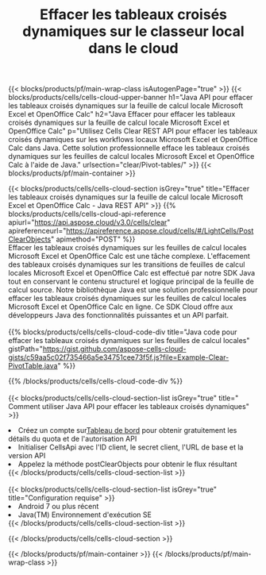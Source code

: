 ﻿---
title:  Effacer les tableaux croisés dynamiques sur le classeur local dans le cloud
description: API Cloud et SDK pour effacer les tableaux croisés dynamiques sur Microsoft Excel et OpenOffice Calc. Effacez les tableaux croisés dynamiques sur les feuilles de calcul locales par le Cells Cloud API. Le SDK prend en charge les types de langages de développement. Ils incluent Android, C#, Go, Java, NodeJS, Perl, PHP, Python, Ruby et Swift.
url: /fr/java/clear/pivot-tables/
---
{{< blocks/products/pf/main-wrap-class isAutogenPage="true" >}}
{{< blocks/products/cells/cells-cloud-upper-banner h1="Java API pour effacer les tableaux croisés dynamiques sur la feuille de calcul locale Microsoft Excel et OpenOffice Calc" h2="Java Effacer pour effacer les tableaux croisés dynamiques sur la feuille de calcul locale Microsoft Excel et OpenOffice Calc" p="Utilisez Cells Clear REST API pour effacer les tableaux croisés dynamiques sur les workflows locaux Microsoft Excel et OpenOffice Calc dans Java. Cette solution professionnelle efface les tableaux croisés dynamiques sur les feuilles de calcul locales Microsoft Excel et OpenOffice Calc à l\'aide de Java." urlsection="clear/Pivot-tables/" >}}
{{< blocks/products/pf/main-container >}}

{{< blocks/products/cells/cells-cloud-section isGrey="true" title="Effacer les tableaux croisés dynamiques sur la feuille de calcul locale Microsoft Excel et OpenOffice Calc - Java REST API" >}}
{{% blocks/products/cells/cells-cloud-api-reference apiurl="https://api.aspose.cloud/v3.0/cells/clear" apireferenceurl="https://apireference.aspose.cloud/cells/#/LightCells/PostClearObjects" apimethod="POST" %}}
<br/>
Effacer les tableaux croisés dynamiques sur les feuilles de calcul locales Microsoft Excel et OpenOffice Calc est une tâche complexe. L'effacement des tableaux croisés dynamiques sur les transitions de feuilles de calcul locales Microsoft Excel et OpenOffice Calc est effectué par notre SDK Java tout en conservant le contenu structurel et logique principal de la feuille de calcul source. Notre bibliothèque Java est une solution professionnelle pour effacer les tableaux croisés dynamiques sur les feuilles de calcul locales Microsoft Excel et OpenOffice Calc en ligne. Ce SDK Cloud offre aux développeurs Java des fonctionnalités puissantes et un API parfait.
<br/>
<br/>
{{% blocks/products/cells/cells-cloud-code-div title="Java code pour effacer les tableaux croisés dynamiques sur les feuilles de calcul locales" gistPath="https://gist.github.com/aspose-cells-cloud-gists/c59aa5c02f735466a5e34751cee73f5f.js?file=Example-Clear-PivotTable.java" %}}
  
{{% /blocks/products/cells/cells-cloud-code-div %}}
<br/>
<br/>
{{< blocks/products/cells/cells-cloud-section-list isGrey="true" title=" Comment utiliser Java API pour effacer les tableaux croisés dynamiques" >}}
<li> Créez un compte sur<a href="https://dashboard.aspose.cloud/">Tableau de bord</a> pour obtenir gratuitement les détails du quota et de l'autorisation API</li>
<li>Initialiser CellsApi avec l'ID client, le secret client, l'URL de base et la version API</li>
<li>Appelez la méthode postClearObjects pour obtenir le flux résultant</li>
{{< /blocks/products/cells/cells-cloud-section-list >}}
<br/>
<br/>
{{< blocks/products/cells/cells-cloud-section-list isGrey="true" title="Configuration requise" >}}
<li>Android 7 ou plus récent</li>
<li>Java(TM) Environnement d'exécution SE</li>
{{< /blocks/products/cells/cells-cloud-section-list >}}

{{< /blocks/products/cells/cells-cloud-section >}}

{{< /blocks/products/pf/main-container >}}
{{< /blocks/products/pf/main-wrap-class >}}
